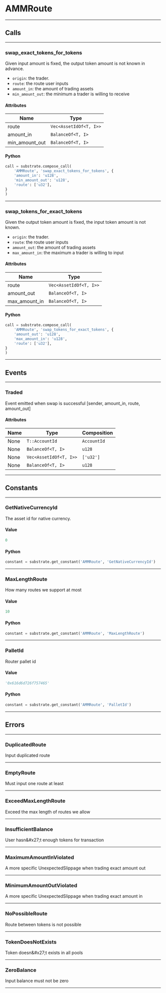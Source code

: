 
# AMMRoute

---------
## Calls

---------
### swap_exact_tokens_for_tokens
Given input amount is fixed, the output token amount is not known in advance.

- `origin`: the trader.
- `route`: the route user inputs
- `amount_in`: the amount of trading assets
- `min_amount_out`: the minimum a trader is willing to receive
#### Attributes
| Name | Type |
| -------- | -------- | 
| route | `Vec<AssetIdOf<T, I>>` | 
| amount_in | `BalanceOf<T, I>` | 
| min_amount_out | `BalanceOf<T, I>` | 

#### Python
```python
call = substrate.compose_call(
    'AMMRoute', 'swap_exact_tokens_for_tokens', {
    'amount_in': 'u128',
    'min_amount_out': 'u128',
    'route': ['u32'],
}
)
```

---------
### swap_tokens_for_exact_tokens
Given the output token amount is fixed, the input token amount is not known.

- `origin`: the trader.
- `route`: the route user inputs
- `amount_out`: the amount of trading assets
- `max_amount_in`: the maximum a trader is willing to input
#### Attributes
| Name | Type |
| -------- | -------- | 
| route | `Vec<AssetIdOf<T, I>>` | 
| amount_out | `BalanceOf<T, I>` | 
| max_amount_in | `BalanceOf<T, I>` | 

#### Python
```python
call = substrate.compose_call(
    'AMMRoute', 'swap_tokens_for_exact_tokens', {
    'amount_out': 'u128',
    'max_amount_in': 'u128',
    'route': ['u32'],
}
)
```

---------
## Events

---------
### Traded
Event emitted when swap is successful
[sender, amount_in, route, amount_out]
#### Attributes
| Name | Type | Composition
| -------- | -------- | -------- |
| None | `T::AccountId` | ```AccountId```
| None | `BalanceOf<T, I>` | ```u128```
| None | `Vec<AssetIdOf<T, I>>` | ```['u32']```
| None | `BalanceOf<T, I>` | ```u128```

---------
## Constants

---------
### GetNativeCurrencyId
 The asset id for native currency.
#### Value
```python
0
```
#### Python
```python
constant = substrate.get_constant('AMMRoute', 'GetNativeCurrencyId')
```
---------
### MaxLengthRoute
 How many routes we support at most
#### Value
```python
10
```
#### Python
```python
constant = substrate.get_constant('AMMRoute', 'MaxLengthRoute')
```
---------
### PalletId
 Router pallet id
#### Value
```python
'0x616d6d726f757465'
```
#### Python
```python
constant = substrate.get_constant('AMMRoute', 'PalletId')
```
---------
## Errors

---------
### DuplicatedRoute
Input duplicated route

---------
### EmptyRoute
Must input one route at least

---------
### ExceedMaxLengthRoute
Exceed the max length of routes we allow

---------
### InsufficientBalance
User hasn&\#x27;t enough tokens for transaction

---------
### MaximumAmountInViolated
A more specific UnexpectedSlippage when trading exact amount out

---------
### MinimumAmountOutViolated
A more specific UnexpectedSlippage when trading exact amount in

---------
### NoPossibleRoute
Route between tokens is not possible

---------
### TokenDoesNotExists
Token doesn&\#x27;t exists in all pools

---------
### ZeroBalance
Input balance must not be zero

---------